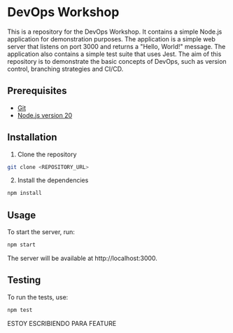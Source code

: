 # DevOps Workshop

This is a repository for the DevOps Workshop. It contains a simple Node.js application for demonstration purposes. The application is a simple web server that listens on port 3000 and returns a "Hello, World!" message. The application also contains a simple test suite that uses Jest. The aim of this repository is to demonstrate the basic concepts of DevOps, such as version control, branching strategies and CI/CD.

## Prerequisites

- [Git](https://git-scm.com/)
- [Node.js version 20](https://nodejs.org/)

## Installation

1. Clone the repository

```bash
git clone <REPOSITORY_URL>
```

2. Install the dependencies

```bash
npm install
```

## Usage

To start the server, run:
    
```bash
npm start
```

The server will be available at http://localhost:3000.

## Testing

To run the tests, use:

```bash
npm test
```



ESTOY ESCRIBIENDO PARA FEATURE
